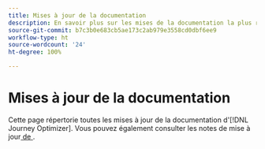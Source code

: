 ```yaml
---
title: Mises à jour de la documentation
description: En savoir plus sur les mises de la documentation la plus récente
source-git-commit: b7c3b0e683cb5ae173c2ab979e3558cd0dbf6ee9
workflow-type: ht
source-wordcount: '24'
ht-degree: 100%

---
```



# Mises à jour de la documentation

Cette page répertorie toutes les mises à jour de la documentation d&#39;[!DNL Journey Optimizer].
Vous pouvez également consulter les notes de mise à jour[ de ](release-notes.md).